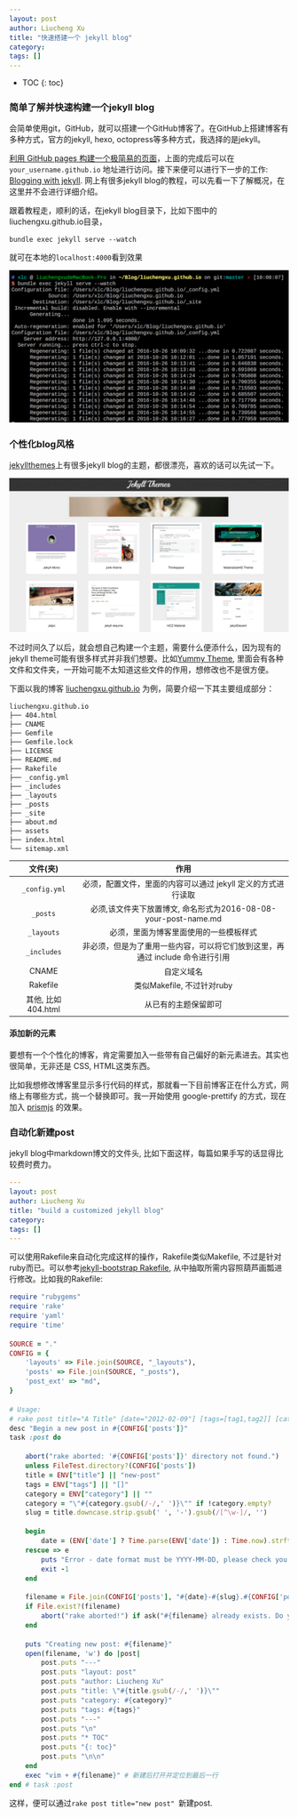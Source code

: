 ```yaml
---
layout: post
author: Liucheng Xu
title: "快速搭建一个 jekyll blog"
category:
tags: []
---
```


* TOC
{: toc}

### 简单了解并快速构建一个jekyll blog

会简单使用git，GitHub，就可以搭建一个GitHub博客了。在GitHub上搭建博客有多种方式，官方的jekyll, hexo, octopress等多种方式，我选择的是jekyll。

[利用 GitHub pages 构建一个极简易的页面](https://pages.github.com/)，上面的完成后可以在 `your_username.github.io` 地址进行访问。接下来便可以进行下一步的工作: [Blogging with jekyll](https://help.github.com/articles/using-jekyll-as-a-static-site-generator-with-github-pages/). 网上有很多jekyll blog的教程，可以先看一下了解概况，在这里并不会进行详细介绍。

跟着教程走，顺利的话，在jekyll blog目录下，比如下图中的liuchengxu.github.io目录，

```
bundle exec jekyll serve --watch
```

就可在本地的`localhost:4000`看到效果

![github-io](/assets/img/blog/2016/08-08/github-io.png)

### 个性化blog风格

[jekyllthemes](http://jekyllthemes.org/)上有很多jekyll blog的主题，都很漂亮，喜欢的话可以先试一下。

![jekyllthemes](/assets/img/blog/2016/08-08/jekyllthemes.png)

不过时间久了以后，就会想自己构建一个主题，需要什么便添什么，因为现有的jekyll theme可能有很多样式并非我们想要。比如[Yummy Theme](https://github.com/DONGChuan/Yummy-Jekyll), 里面会有各种文件和文件夹，一开始可能不太知道这些文件的作用，想修改也不是很方便。

下面以我的博客 [liuchengxu.github.io](https://github.com/xuliuchengxlc/xuliuchengxlc.github.io) 为例，简要介绍一下其主要组成部分：

```
liuchengxu.github.io
├── 404.html
├── CNAME
├── Gemfile
├── Gemfile.lock
├── LICENSE
├── README.md
├── Rakefile
├── _config.yml
├── _includes
├── _layouts
├── _posts
├── _site
├── about.md
├── assets
├── index.html
└── sitemap.xml
```

文件(夹)            | 作用
:---:               | :---:
`_config.yml`       | 必须，配置文件，里面的内容可以通过 jekyll 定义的方式进行读取
`_posts`            | 必须,该文件夹下放置博文, 命名形式为2016-08-08-your-post-name.md
`_layouts`          | 必须，里面为博客里面使用的一些模板样式
`_includes`         | 非必须，但是为了重用一些内容，可以将它们放到这里，再通过 include 命令进行引用
CNAME               | 自定义域名
Rakefile            | 类似Makefile, 不过针对ruby
其他, 比如 404.html | 从已有的主题保留即可

#### 添加新的元素

要想有一个个性化的博客，肯定需要加入一些带有自己偏好的新元素进去。其实也很简单，无非还是 CSS, HTML这类东西。

比如我想修改博客里显示多行代码的样式，那就看一下目前博客正在什么方式，网络上有哪些方式，挑一个替换即可。我一开始使用 google-prettify 的方式，现在加入 [prismjs](http://prismjs.com/) 的效果。


### 自动化新建post

jekyll blog中markdown博文的文件头, 比如下面这样，每篇如果手写的话显得比较费时费力。

``` yml
---
layout: post
author: Liucheng Xu
title: "build a customized jekyll blog"
category:
tags: []
---
```

可以使用Rakefile来自动化完成这样的操作，Rakefile类似Makefile, 不过是针对ruby而已。可以参考[jekyll-bootstrap Rakefile](https://github.com/plusjade/jekyll-bootstrap/blob/master/Rakefile), 从中抽取所需内容照葫芦画瓢进行修改。比如我的Rakefile:

``` ruby
require "rubygems"
require 'rake'
require 'yaml'
require 'time'

SOURCE = "."
CONFIG = {
    'layouts' => File.join(SOURCE, "_layouts"),
    'posts' => File.join(SOURCE, "_posts"),
    'post_ext' => "md",
}

# Usage:
# rake post title="A Title" [date="2012-02-09"] [tags=[tag1,tag2]] [category="category"]
desc "Begin a new post in #{CONFIG['posts']}"
task :post do

    abort("rake aborted: '#{CONFIG['posts']}' directory not found.")
    unless FileTest.directory?(CONFIG['posts'])
    title = ENV["title"] || "new-post"
    tags = ENV["tags"] || "[]"
    category = ENV["category"] || ""
    category = "\"#{category.gsub(/-/,' ')}\"" if !category.empty?
    slug = title.downcase.strip.gsub(' ', '-').gsub(/[^\w-]/, '')

    begin
        date = (ENV['date'] ? Time.parse(ENV['date']) : Time.now).strftime('%Y-%m-%d')
    rescue => e
        puts "Error - date format must be YYYY-MM-DD, please check you typed it correctly!"
        exit -1
    end

    filename = File.join(CONFIG['posts'], "#{date}-#{slug}.#{CONFIG['post_ext']}")
    if File.exist?(filename)
        abort("rake aborted!") if ask("#{filename} already exists. Do you want to overwrite?", ['y', 'n']) == 'n'
    end

    puts "Creating new post: #{filename}"
    open(filename, 'w') do |post|
        post.puts "---"
        post.puts "layout: post"
        post.puts "author: Liucheng Xu"
        post.puts "title: \"#{title.gsub(/-/,' ')}\""
        post.puts "category: #{category}"
        post.puts "tags: #{tags}"
        post.puts "---"
        post.puts "\n"
        post.puts "* TOC"
        post.puts "{: toc}"
        post.puts "\n\n"
    end
    exec "vim + #{filename}" # 新建后打开并定位到最后一行
end # task :post
```

这样，便可以通过`rake post title="new post" `新建post.
